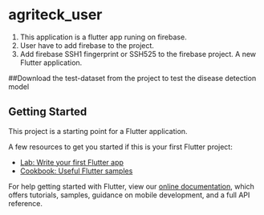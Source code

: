 # agriteck_user

1. This application is a flutter app runing on firebase.
2. User have to add firebase to the project.
3. Add firebase SSH1 fingerprint or SSH525 to the firebase project.
A new Flutter application.

##Download the test-dataset from the project to test the disease detection model

## Getting Started

This project is a starting point for a Flutter application.

A few resources to get you started if this is your first Flutter project:

- [Lab: Write your first Flutter app](https://flutter.dev/docs/get-started/codelab)
- [Cookbook: Useful Flutter samples](https://flutter.dev/docs/cookbook)

For help getting started with Flutter, view our
[online documentation](https://flutter.dev/docs), which offers tutorials,
samples, guidance on mobile development, and a full API reference.
